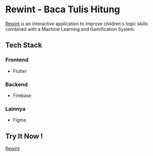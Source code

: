 # Rewint - Baca Tulis Hitung
[Rewint](https://bit.ly/3zmSdTs)  is an interactive application to improve children's logic skills combined with a Machine Learning and Gamification System.

## Tech Stack ##
### Frontend ###
- Flutter
### Backend ###
- Firebase
### Lainnya ###
- Figma

## Try It Now ! ##
[Rewint](https://bit.ly/3zmSdTs)
